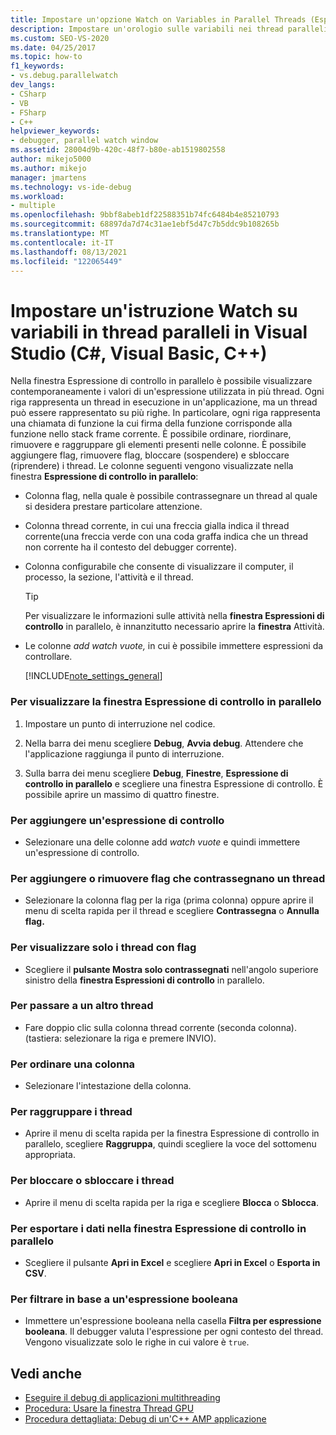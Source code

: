 ```yaml
---
title: Impostare un'opzione Watch on Variables in Parallel Threads (Espressioni di controllo sulle variabili in thread | Microsoft Docs
description: Impostare un'orologio sulle variabili nei thread paralleli in Visual Studio. Visualizzare contemporaneamente i valori che un'espressione contiene in più thread.
ms.custom: SEO-VS-2020
ms.date: 04/25/2017
ms.topic: how-to
f1_keywords:
- vs.debug.parallelwatch
dev_langs:
- CSharp
- VB
- FSharp
- C++
helpviewer_keywords:
- debugger, parallel watch window
ms.assetid: 28004d9b-420c-48f7-b80e-ab1519802558
author: mikejo5000
ms.author: mikejo
manager: jmartens
ms.technology: vs-ide-debug
ms.workload:
- multiple
ms.openlocfilehash: 9bbf8abeb1df22588351b74fc6484b4e85210793
ms.sourcegitcommit: 68897da7d74c31ae1ebf5d47c7b5ddc9b108265b
ms.translationtype: MT
ms.contentlocale: it-IT
ms.lasthandoff: 08/13/2021
ms.locfileid: "122065449"
---
```

# <a name="set-a-watch-on-variables-in-parallel-threads-in-visual-studio-c-visual-basic-c"></a>Impostare un'istruzione Watch su variabili in thread paralleli in Visual Studio (C#, Visual Basic, C++)
Nella finestra Espressione di controllo in parallelo è possibile visualizzare contemporaneamente i valori di un'espressione utilizzata in più thread. Ogni riga rappresenta un thread in esecuzione in un'applicazione, ma un thread può essere rappresentato su più righe. In particolare, ogni riga rappresenta una chiamata di funzione la cui firma della funzione corrisponde alla funzione nello stack frame corrente. È possibile ordinare, riordinare, rimuovere e raggruppare gli elementi presenti nelle colonne. È possibile aggiungere flag, rimuovere flag, bloccare (sospendere) e sbloccare (riprendere) i thread. Le colonne seguenti vengono visualizzate nella finestra **Espressione di controllo in parallelo**:

- Colonna flag, nella quale è possibile contrassegnare un thread al quale si desidera prestare particolare attenzione.

- Colonna thread corrente, in cui una freccia gialla indica il thread corrente(una freccia verde con una coda graffa indica che un thread non corrente ha il contesto del debugger corrente).

- Colonna configurabile che consente di visualizzare il computer, il processo, la sezione, l'attività e il thread.

  > [!TIP]
  > Per visualizzare le informazioni sulle attività nella **finestra Espressioni di controllo** in parallelo, è innanzitutto necessario aprire la **finestra** Attività.

- Le colonne *add watch vuote,* in cui è possibile immettere espressioni da controllare.

  [!INCLUDE[note_settings_general](../data-tools/includes/note_settings_general_md.md)]

### <a name="to-display-the-parallel-watch-window"></a>Per visualizzare la finestra Espressione di controllo in parallelo

1. Impostare un punto di interruzione nel codice.

2. Nella barra dei menu scegliere **Debug**, **Avvia debug**. Attendere che l'applicazione raggiunga il punto di interruzione.

3. Sulla barra dei menu scegliere **Debug**, **Finestre**, **Espressione di controllo in parallelo** e scegliere una finestra Espressione di controllo. È possibile aprire un massimo di quattro finestre.

### <a name="to-add-a-watch-expression"></a>Per aggiungere un'espressione di controllo

- Selezionare una delle colonne add *watch vuote* e quindi immettere un'espressione di controllo.

### <a name="to-flag-or-unflag-a-thread"></a>Per aggiungere o rimuovere flag che contrassegnano un thread

- Selezionare la colonna flag per la riga (prima colonna) oppure aprire il menu di scelta rapida per il thread e scegliere **Contrassegna** o **Annulla flag.**

### <a name="to-display-only-flagged-threads"></a>Per visualizzare solo i thread con flag

- Scegliere il **pulsante Mostra solo contrassegnati** nell'angolo superiore sinistro della **finestra Espressioni di controllo** in parallelo.

### <a name="to-switch-to-another-thread"></a>Per passare a un altro thread

- Fare doppio clic sulla colonna thread corrente (seconda colonna). (tastiera: selezionare la riga e premere INVIO).

### <a name="to-sort-a-column"></a>Per ordinare una colonna

- Selezionare l'intestazione della colonna.

### <a name="to-group-threads"></a>Per raggruppare i thread

- Aprire il menu di scelta rapida per la finestra Espressione di controllo in parallelo, scegliere **Raggruppa**, quindi scegliere la voce del sottomenu appropriata.

### <a name="to-freeze-or-thaw-threads"></a>Per bloccare o sbloccare i thread

- Aprire il menu di scelta rapida per la riga e scegliere **Blocca** o **Sblocca**.

### <a name="to-export-the-data-in-the-parallel-watch-window"></a>Per esportare i dati nella finestra Espressione di controllo in parallelo

- Scegliere il pulsante **Apri in Excel** e scegliere **Apri in Excel** o **Esporta in CSV**.

### <a name="to-filter-by-a-boolean-expression"></a>Per filtrare in base a un'espressione booleana

- Immettere un'espressione booleana nella casella **Filtra per espressione booleana**. Il debugger valuta l'espressione per ogni contesto del thread. Vengono visualizzate solo le righe in cui valore è `true`.

## <a name="see-also"></a>Vedi anche
- [Eseguire il debug di applicazioni multithreading](../debugger/debug-multithreaded-applications-in-visual-studio.md)
- [Procedura: Usare la finestra Thread GPU](../debugger/how-to-use-the-gpu-threads-window.md)
- [Procedura dettagliata: Debug di un'C++ AMP applicazione](/cpp/parallel/amp/walkthrough-debugging-a-cpp-amp-application)